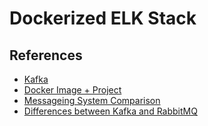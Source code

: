# Dockerized ELK Stack

## References

- [Kafka](https://www.infoq.com/articles/apache-kafka)
- [Docker Image + Project](http://wurstmeister.github.io/kafka-docker/)
- [Messageing System Comparison](https://suniphrase.wordpress.com/2015/05/07/messaging-system-comparison-kafka-vs-rabbitmq-vs-activemq/)
- [Differences between Kafka and RabbitMQ](https://www.quora.com/What-are-the-differences-between-Apache-Kafka-and-RabbitMQ)


